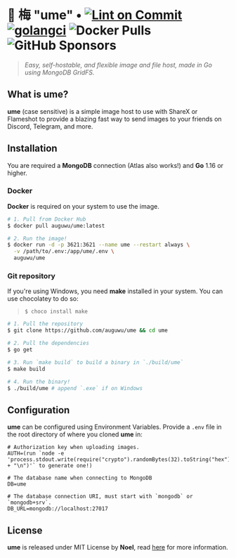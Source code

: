 # 💖 梅 "ume" • [![Lint on Commit](https://github.com/auguwu/ume/actions/workflows/push.yml/badge.svg)](https://github.com/auguwu/ume/actions/workflows/push.yml) [![golangci](https://github.com/auguwu/ume/actions/workflows/golangci.yml/badge.svg)](https://github.com/auguwu/ume/actions/workflows/golangci.yml) ![Docker Pulls](https://img.shields.io/docker/pulls/auguwu/ume?label=Docker%3A%20auguwu%2Fume&style=flat-square) ![GitHub Sponsors](https://img.shields.io/github/sponsors/auguwu?style=flat-square)

> *Easy, self-hostable, and flexible image and file host, made in Go using MongoDB GridFS.*

## What is ume?
**ume** (case sensitive) is a simple image host to use with ShareX or Flameshot to provide a blazing fast way to send images to your friends on Discord, Telegram, and more.

## Installation
You are required a **MongoDB** connection (Atlas also works!) and **Go** 1.16 or higher.

### Docker
**Docker** is required on your system to use the image.

```sh
# 1. Pull from Docker Hub
$ docker pull auguwu/ume:latest

# 2. Run the image!
$ docker run -d -p 3621:3621 --name ume --restart always \
  -v /path/to/.env:/app/ume/.env \
  auguwu/ume
```

### Git repository
If you're using Windows, you need **make** installed in your system. You can use chocolatey to do so:

> `$ choco install make`

```sh
# 1. Pull the repository
$ git clone https://github.com/auguwu/ume && cd ume

# 2. Pull the dependencies
$ go get

# 3. Run `make build` to build a binary in `./build/ume`
$ make build

# 4. Run the binary!
$ ./build/ume # append `.exe` if on Windows
```

## Configuration
**ume** can be configured using Environment Variables. Provide a `.env` file in the root directory
of where you cloned **ume** in:

```env
# Authorization key when uploading images.
AUTH=(run `node -e 'process.stdout.write(require("crypto").randomBytes(32).toString("hex") + "\n")'` to generate one!)

# The database name when connecting to MongoDB
DB=ume

# The database connection URI, must start with `mongodb` or `mongodb+srv`.
DB_URL=mongodb://localhost:27017
```

## License
**ume** is released under MIT License by **Noel**, read [here](/LICENSE) for more information.
